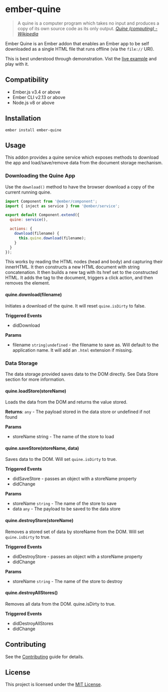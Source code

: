 ember-quine
==============================================================================

> A quine is a computer program which takes no input and produces a copy of its
> own source code as its only output.
> *[Quine (computing) - Wikipedia](https://en.wikipedia.org/wiki/Quine_(computing))*

Ember Quine is an Ember addon that enables an Ember app to be self downloaded
as a single HTML file that runs offline (via the `file://` URI).

This is best understood through demonstration. Vist the
[live example](https://sukima.github.io/ember-quine/) and play with it.


Compatibility
------------------------------------------------------------------------------

* Ember.js v3.4 or above
* Ember CLI v2.13 or above
* Node.js v8 or above


Installation
------------------------------------------------------------------------------

```
ember install ember-quine
```


Usage
------------------------------------------------------------------------------

This addon provides a quine service which exposes methods to download the app
and load/save/remove data from the document storage mechanism.

### Downloading the Quine App

Use the `download()` method to have the browser download a copy of the current
running quine.

```js
import Component from '@ember/component';
import { inject as service } from '@ember/service';

export default Component.extend({
  quine: service(),

  actions: {
    download(filename) {
      this.quine.download(filename);
    }
  }
});
```

This works by reading the HTML nodes (head and body) and capturing their
innerHTML. It then constructs a new HTML document with string concatenation. It
then builds a new <a> tag with its href set to the constructed HTML. It adds
the tag to the document, triggers a click action, and then removes the element.

#### quine.download(filename)

Initiates a download of the quine. It will reset `quine.isDirty` to false.

**Triggered Events**

* didDownload

**Params**

* filename `string|undefined` - the filename to save as. Will default to the
  application name. It will add an `.html` extension if missing.

### Data Storage

The data storage provided saves data to the DOM directly. See Data Store
section for more information.

#### quine.loadStore(storeName)

Loads the data from the DOM and returns the value stored.

**Returns**: `any` - The payload stored in the data store or undefined if not
found

**Params**

* storeName string - The name of the store to load

#### quine.saveStore(storeName, data)

Saves data to the DOM. Will set `quine.isDirty` to true.

**Triggered Events**

* didSaveStore - passes an object with a storeName property
* didChange

**Params**

* storeName `string` - The name of the store to save
* data `any` - The payload to be saved to the data store

#### quine.destroyStore(storeName)

Removes a stored set of data by storeName from the DOM. Will set
`quine.isDirty` to true.

**Triggered Events**

* didDestroyStore - passes an object with a storeName property
* didChange

**Params**

* storeName `string` - The name of the store to destroy

#### quine.destroyAllStores()

Removes all data from the DOM. quine.isDirty to true.

**Triggered Events**

* didDestroyAllStores
* didChange


Contributing
------------------------------------------------------------------------------

See the [Contributing](CONTRIBUTING.md) guide for details.


License
------------------------------------------------------------------------------

This project is licensed under the [MIT License](LICENSE.md).

